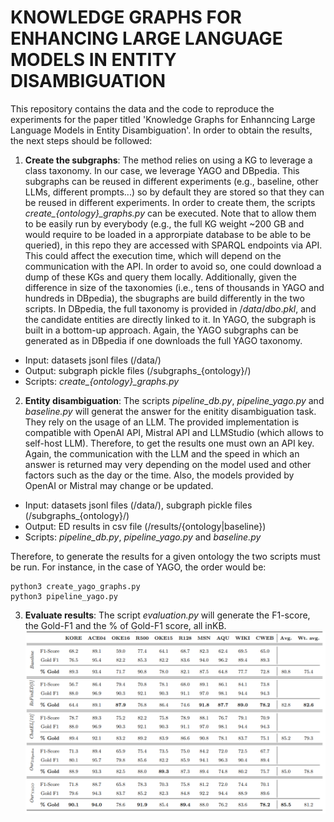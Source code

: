# KNOWLEDGE GRAPHS FOR ENHANCING LARGE LANGUAGE MODELS IN ENTITY DISAMBIGUATION

This repository contains the data and the code to reproduce the experiments for the paper titled 'Knowledge Graphs for Enhanncing Large Language Models in Entity Disambiguation'. In order to obtain the results, the next steps should be followed:
1. **Create the subgraphs**: The method relies on using a KG to leverage a class taxonomy. In our case, we leverage YAGO and DBpedia. This subgraphs can be reused in different experiments (e.g., baseline, other LLMs, different prompts...) so by default they are stored so that they can be reused in different experiments. In order to create them, the scripts *create_{ontology}_graphs.py* can be executed. Note that to allow them to be easily run by everybody (e.g., the full KG weight ~200 GB and would require to be loaded in a approrpiate database to be able to be queried), in this repo they are accessed with SPARQL endpoints via API. This could affect the execution time, which will depend on the communication with the API. In order to avoid so, one could download a dump of these KGs and query them locally. Additionally, given the difference in size of the taxonomies (i.e., tens of thousands in YAGO and hundreds in DBpedia), the sbugraphs are build differently in the two scripts. In DBpedia, the full taxonomy is provided in $/data/dbo.pkl$, and the candidate entities are directly linked to it. In YAGO, the subgraph is built in a bottom-up approach. Again, the YAGO subgraphs can be generated as in DBpedia if one downloads the full YAGO taxonomy.
 * Input: datasets jsonl files (/data/)
 * Output: subgraph pickle files (/subgraphs_{ontology}/)
 * Scripts: *create_{ontology}_graphs.py*
2. **Entity disambiguation**: The scripts *pipeline_db.py*, *pipeline_yago.py* and *baseline.py* will generat the answer for the enitity disambiguation task. They rely on the usage of an LLM. The provided implementation is compatible with OpenAI API, Mistral API and LLMStudio (which allows to self-host LLM). Therefore, to get the results one must own an API key.  Again, the communication with the LLM and the speed in which an answer is returned may very depending on the model used and other factors such as the day or the time. Also, the models provided by OpenAI or Mistral may change or be updated.
 * Input: datasets jsonl files (/data/), subgraph pickle files (/subgraphs_{ontology}/)
 * Output: ED results in csv file (/results/{ontology|baseline})
 * Scripts: *pipeline_db.py*, *pipeline_yago.py* and *baseline.py*

Therefore, to generate the results for a given ontology the two scripts must be run. For instance, in the case of YAGO, the order would be: 
```
python3 create_yago_graphs.py
python3 pipeline_yago.py
```


3. **Evaluate results**: The script *evaluation.py* will generate the F1-score, the Gold-F1 and the % of Gold-F1 score, all inKB.
![alt text](image.png)


